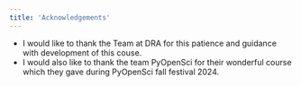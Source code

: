 ```yaml
---
title: 'Acknowledgements'
---
```


- I would like to thank the Team at DRA for this patience and guidance with development of this couse.
- I would also like to thank the team PyOpenSci for their wonderful course which they gave during PyOpenSci fall festival 2024.



